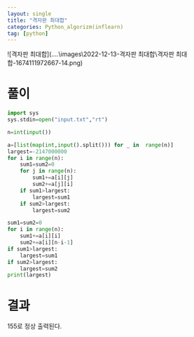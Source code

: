 ```yaml
---
layout: single
title: "격자판 최대합"
categories: Python_algorizm(inflearn)
tag: [python]
---
```


![격자판 최대합](..\..\images\2022-12-13-격자판 최대합\격자판 최대합-1674111972667-14.png)



# 풀이



``` python
import sys
sys.stdin=open("input.txt","rt")

n=int(input())

a=[list(map(int,input().split())) for _ in  range(n)]
largest=-2147000000
for i in range(n):
    sum1=sum2=0
    for j in range(n):
        sum1+=a[i][j]
        sum2+=a[j][i]
    if sum1>largest:
        largest=sum1
    if sum2>largest:
        largest=sum2

sum1=sum2=0
for i in range(n):
    sum1+=a[i][i]
    sum2+=a[i][n-i-1]
if sum1>largest:
    largest=sum1
if sum2>largest:
    largest=sum2
print(largest)
```



# 결과

155로 정상 출력된다.



